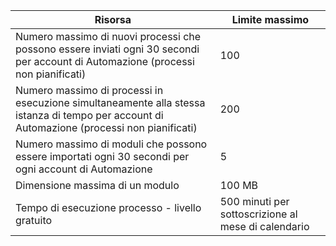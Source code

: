 Risorsa|Limite massimo
---|---
Numero massimo di nuovi processi che possono essere inviati ogni 30 secondi per account di Automazione (processi non pianificati)|100
Numero massimo di processi in esecuzione simultaneamente alla stessa istanza di tempo per account di Automazione (processi non pianificati)|200
Numero massimo di moduli che possono essere importati ogni 30 secondi per ogni account di Automazione|5
Dimensione massima di un modulo|100 MB
Tempo di esecuzione processo - livello gratuito|500 minuti per sottoscrizione al mese di calendario

